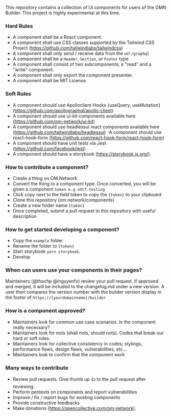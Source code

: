 This repository contains a collection of UI components for users of the OMN Builder. This project is highly experimental at this time.

### Hard Rules
- A component shall be a React component.
- A component shall use CSS classes supported by the Tailwind CSS Project (https://github.com/tailwindlabs/tailwindcss)
- A component shall only send / receive data from the uri `/graphql`
- A component shall be a `Header`, `Section`, or `Footer` type
- A component shall consist of two subcomponents; a "read" and a "write" component.
- A component shall only export the component presenter.
- A component shall be MIT License.

### Soft Rules
- A component should use Apolloclient Hooks {useQuery, useMutation} (https://github.com/apollographql/apollo-client)
- A component should use ui-kit components available here (https://github.com/om-network/ui-kit)
- A component should use headlessui react components available here (https://github.com/tailwindlabs/headlessui)
 -A component should use react-hook-form (https://github.com/react-hook-form/react-hook-form)
- A component should have unit tests via Jest (https://github.com/facebook/jest)
- A component should have a storybook (https://storybook.js.org/).

### How to contribute a component?
- Create a thing on OM.Network
- Convert the thing to a component type. Once converted, you will be given a component `token e.g oXt7-testing`
- Click copy next to the field token to copy the `{token}` to your clipboard
- Clone this repository (om.network/components)
- Create a new folder name `{token}`
- Once completed, submit a pull request to this repository with useful description

### How to get started developing a component?
- Copy the `example` folder
- Rename the folder to `{token}`
- Start storybook `yarn storybook`.
- Develop

### When can users use your components in their pages?
Maintainers (@thachp @lnguyenfx) review your pull request. If approved and merged, it will be included to the changelog.md under a new version. A user then compares the version number with the builder version display in the footer of `https://{yourdomainname}/builder`

### How is a component approved?
- Maintainers look for common use case scenarios.  Is the component really necessary?
- Maintainers look for nots (shall nots, should nots).  Codes that break our hard or soft rules.
- Maintainers look for collective consistency in codes; stylings, performance flaws, design flaws, vulnerabilities, etc...
- Maintainers look to confirm that the component work

### Many ways to contribute
- Review pull requests.  Give thumb up :thumbsup: to the pull request after reviewing.
- Perform pentests on components and report vulnerabilities
- Improve / fix / report bugs for existing components
- Provide constructive feedbacks
- Make donations (https://opencollective.com/om-network).
